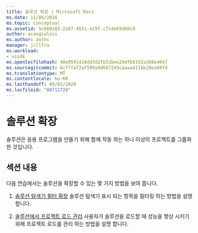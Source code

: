 ```yaml
---
title: 솔루션 확장 | Microsoft Docs
ms.date: 11/04/2016
ms.topic: conceptual
ms.assetid: 5cb60183-2a87-4551-a19f-c7c4e65d60c0
author: acangialosi
ms.author: anthc
manager: jillfra
ms.workload:
- vssdk
ms.openlocfilehash: 40a9591418dd3d2fb53bee29dfb8192a368e4047
ms.sourcegitcommit: 6cfffa72af599a9d667249caaaa411bb28ea69fd
ms.translationtype: MT
ms.contentlocale: ko-KR
ms.lasthandoff: 09/02/2020
ms.locfileid: "80711720"
---
```

# <a name="extend-solutions"></a>솔루션 확장
솔루션은 응용 프로그램을 만들기 위해 함께 작동 하는 하나 이상의 프로젝트를 그룹화 한 것입니다.

## <a name="in-this-section"></a>섹션 내용
 다음 연습에서는 솔루션을 확장할 수 있는 몇 가지 방법을 보여 줍니다.

1. [솔루션 탐색기 필터 확장](../extensibility/extending-the-solution-explorer-filter.md) 솔루션 탐색기 표시 되는 항목을 필터링 하는 방법을 설명 합니다.

2. [솔루션에서 프로젝트 로드 관리](../extensibility/managing-project-loading-in-a-solution.md) 사용자가 솔루션을 로드할 때 성능을 향상 시키기 위해 프로젝트 로드를 관리 하는 방법을 설명 합니다.
